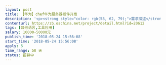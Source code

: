 ```yaml
---                
layout: post       
title: 【华为】chef华为服务器插件开发           
description: '<p><strong style="color: rgb(58, 62, 79);">需求描述</strong></p><p><br></p><p><span style="color: rgb(38, 38, 38);">【业务需求】</span></p><p><span style="color: rgb(38, 38, 38);">一、&nbsp;&nbsp;项目背景</span></p><p>Chef是一款自动化服务器配置管理工具，理论上可以对服务器做任何配置，包括系统管理、安装软件等，近来已被越来越多地应用到云环境的自动化部署上。</p><p><span style="color: rgb(38, 38, 38);">二、&nbsp;&nbsp;项目目的</span></p><p><br></p><p><strong class="ql-size-large"><u>需要寻找对华为Chef服务器熟悉的小伙伴儿，承接项目，具体的需求会在报名后由开源众包项目经理联系告知。</u></strong></p><p><br></p><p><span style="color: rgb(38, 38, 38);">【资源提供】</span></p><p><span style="color: rgb(38, 38, 38);">一、&nbsp;&nbsp;文档提供</span></p><p>涉及到此项目的相关API文档由华为统一提供。</p><p><span style="color: rgb(38, 38, 38);">二、开发测试环境</span></p><p>目前涉及到本项目开发及测试环境我方无法提供，建议承接方通过代码打桩测试。</p><p><span style="color: rgb(38, 38, 38);">【交付要求】</span></p><p><span style="color: rgb(38, 38, 38);">一、&nbsp;&nbsp;交付物要求</span></p><p><span style="color: rgb(38, 38, 38);">1、&nbsp;&nbsp;&nbsp;&nbsp;代码交付</span></p><p><span style="color: rgb(38, 38, 38);">1)&nbsp;&nbsp;程序源代码</span></p><p><span style="color: rgb(38, 38, 38);">2)&nbsp;&nbsp;自动编译构建工具</span></p><p><span style="color: rgb(38, 38, 38);">3)&nbsp;&nbsp;单元测试代码</span></p><p><span style="color: rgb(51, 51, 51);">注意：因为没有测试环境，承接方需按照交付计划，定期提交代码由华为部署测试，反馈修改意见。</span></p><p><span style="color: rgb(38, 38, 38);">2、&nbsp;&nbsp;&nbsp;&nbsp;文档交付</span></p><p><span style="color: rgb(38, 38, 38);">1)&nbsp;&nbsp;编译构建指导</span></p><p><span style="color: rgb(38, 38, 38);">2)&nbsp;&nbsp;测试报告</span></p><p><span style="color: rgb(38, 38, 38);">3)&nbsp;&nbsp;接口文档</span></p><p><span style="color: rgb(38, 38, 38);">4)&nbsp;&nbsp;详细设计说明书</span></p><p><span style="color: rgb(38, 38, 38);">5)&nbsp;&nbsp;软件使用说明书</span></p><p><span style="color: rgb(38, 38, 38);">6)&nbsp;&nbsp;开源软件清单</span></p><p><span style="color: rgb(38, 38, 38);">二、验收基准</span></p><p><span style="color: rgb(38, 38, 38);">1)&nbsp;&nbsp;输出代码符合代码规范，代码注释英文化，重要的接口、核心功能部分必须要有注释说明。</span></p><p><span style="color: rgb(38, 38, 38);">2)&nbsp;&nbsp;输出代码不得引用 GPLv2/v3、AGPL 的库文件或代码。</span></p><p><span style="color: rgb(38, 38, 38);">3)&nbsp;&nbsp;接口参数必须进行合法性校验且与规范保持一致</span></p><p><span style="color: rgb(38, 38, 38);">4)&nbsp;&nbsp;接入社区或者业界持续集成测试环境，单元测试覆盖率达到90%以上。</span></p><p><span style="color: rgb(38, 38, 38);">三、售后要求</span></p><p><span style="color: rgb(38, 38, 38);">项目结束后，开发者需要继续三个月的bug维护期，维护期间对bug应做到2天内响应给出方案，1周内解决。</span></p><p><span style="color: rgb(38, 38, 38);">注意：故意放置恶意、安全漏洞代码的，将保留追究责任的一切权利。</span></p><p><span style="color: rgb(38, 38, 38);">【支付方式】</span></p><p><span style="color: rgb(51, 51, 51);">通过开源中国众包平台担保支付。</span></p>'     
contenturl: https://zb.oschina.net/project/detail.html?id=20612      
tags: [其他语言,工具应用]            
salary: 10000-50000元          
publish_time: '2018-05-24 15:56:08'         
start_time: '2018-05-24 15:56:08'           
apply: 5                   
time_range: 50 天              
status: 招募中                  
---                 
```

